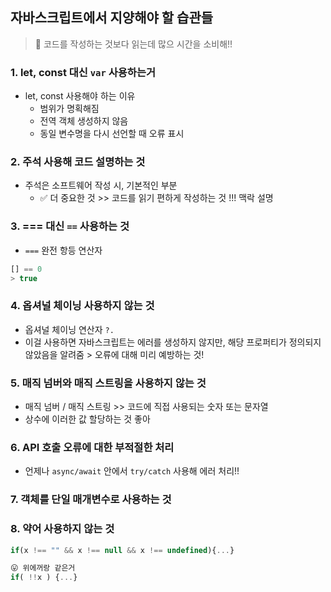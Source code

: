 ## 자바스크립트에서 지양해야 할 습관들
> 🥳 코드를 작성하는 것보다 읽는데 많으 시간을 소비해!!
### 1. let, const 대신 `var` 사용하는거 
- let, const 사용해야 하는 이유
    - 범위가 명획해짐
    - 전역 객체 생성하지 않음
    - 동일 변수명을 다시 선언할 때 오류 표시
### 2. 주석 사용해 코드 설명하는 것
- 주석은 소프트웨어 작성 시, 기본적인 부분
    - ✅ 더 중요한 것 >> 코드를 읽기 편하게 작성하는 것 !!! 맥락 설명

### 3. === 대신 `==` 사용하는 것 
- `===` 완전 항등 연산자


```js
[] == 0
> true
```

### 4. 옵셔널 체이닝 사용하지 않는 것
- 옵셔널 체이닝 연산자 `?.`
- 이걸 사용하면 자바스크립트는 에러를 생성하지 않지만, 해당 프로퍼티가 정의되지 않았음을 알려줌 > 오류에 대해 미리 예방하는 것!

### 5. 매직 넘버와 매직 스트링을 사용하지 않는 것
- 매직 넘버 / 매직 스트링 >> 코드에 직접 사용되는 숫자 또는 문자열
- 상수에 이러한 값 할당하는 것 좋아

### 6. API 호출 오류에 대한 부적절한 처리
- 언제나 `async/await` 안에서 `try/catch` 사용해 에러 처리!!

### 7. 객체를 단일 매개변수로 사용하는 것

### 8. 약어 사용하지 않는 것
```js
if(x !== "" && x !== null && x !== undefined){...}

😛 위에꺼랑 같은거
if( !!x ) {...}
```

